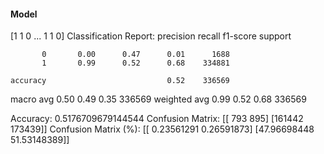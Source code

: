 #### Model
[1 1 0 ... 1 1 0]
Classification Report:
              precision    recall  f1-score   support

           0       0.00      0.47      0.01      1688
           1       0.99      0.52      0.68    334881

    accuracy                           0.52    336569
   macro avg       0.50      0.49      0.35    336569
weighted avg       0.99      0.52      0.68    336569

Accuracy: 0.5176709679144544
Confusion Matrix:
[[   793    895]
 [161442 173439]]
Confusion Matrix (%):
[[ 0.23561291  0.26591873]
 [47.96698448 51.53148389]]
